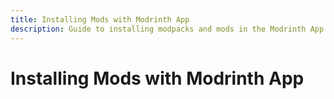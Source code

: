 ```yaml
---
title: Installing Mods with Modrinth App
description: Guide to installing modpacks and mods in the Modrinth App
---
```

# Installing Mods with Modrinth App